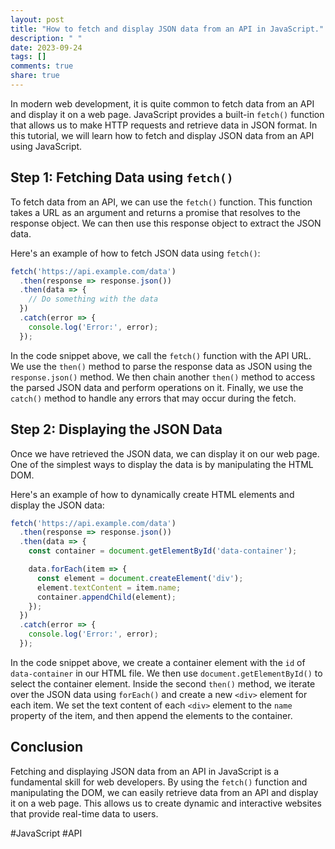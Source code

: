 ```yaml
---
layout: post
title: "How to fetch and display JSON data from an API in JavaScript."
description: " "
date: 2023-09-24
tags: []
comments: true
share: true
---
```


In modern web development, it is quite common to fetch data from an API and display it on a web page. JavaScript provides a built-in `fetch()` function that allows us to make HTTP requests and retrieve data in JSON format. In this tutorial, we will learn how to fetch and display JSON data from an API using JavaScript.

## Step 1: Fetching Data using `fetch()`

To fetch data from an API, we can use the `fetch()` function. This function takes a URL as an argument and returns a promise that resolves to the response object. We can then use this response object to extract the JSON data.

Here's an example of how to fetch JSON data using `fetch()`:

```javascript
fetch('https://api.example.com/data')
  .then(response => response.json())
  .then(data => {
    // Do something with the data
  })
  .catch(error => {
    console.log('Error:', error);
  });
```

In the code snippet above, we call the `fetch()` function with the API URL. We use the `then()` method to parse the response data as JSON using the `response.json()` method. We then chain another `then()` method to access the parsed JSON data and perform operations on it. Finally, we use the `catch()` method to handle any errors that may occur during the fetch.

## Step 2: Displaying the JSON Data

Once we have retrieved the JSON data, we can display it on our web page. One of the simplest ways to display the data is by manipulating the HTML DOM.

Here's an example of how to dynamically create HTML elements and display the JSON data:

```javascript
fetch('https://api.example.com/data')
  .then(response => response.json())
  .then(data => {
    const container = document.getElementById('data-container');

    data.forEach(item => {
      const element = document.createElement('div');
      element.textContent = item.name;
      container.appendChild(element);
    });
  })
  .catch(error => {
    console.log('Error:', error);
  });
```

In the code snippet above, we create a container element with the `id` of `data-container` in our HTML file. We then use `document.getElementById()` to select the container element. Inside the second `then()` method, we iterate over the JSON data using `forEach()` and create a new `<div>` element for each item. We set the text content of each `<div>` element to the `name` property of the item, and then append the elements to the container.

## Conclusion

Fetching and displaying JSON data from an API in JavaScript is a fundamental skill for web developers. By using the `fetch()` function and manipulating the DOM, we can easily retrieve data from an API and display it on a web page. This allows us to create dynamic and interactive websites that provide real-time data to users.

#JavaScript #API
